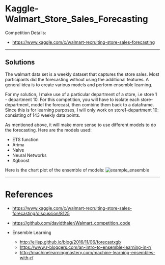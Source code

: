 # Kaggle-Walmart_Store_Sales_Forecasting

Competition Details:
* https://www.kaggle.com/c/walmart-recruiting-store-sales-forecasting


---

## Solutions
The walmart data set is a weekly dataset that captures the store sales. Most participants did the forecasting without using the additional features. A general idea is to create various models and perform ensemble learning. 

For my solution, I make use of a particular department of a store, i.e store 1 - department 10. For this competition, you will have to isolate each store-department, model the forecast, then combine them back to a dataframe. Since this is for learning purposes, I will only work on store1-department 10: consisting of 143 weekly data points. 

As mentioned above, it will make more sense to use different models to do the forecasting. Here are the models used: 

* ETS function 
* Arima 
* Naive 
* Neural Networks
* Xgboost 

Here is the chart plot of the ensemble of models: 
![example_ensemble](https://cloud.githubusercontent.com/assets/22788747/25085263/cebe3016-2393-11e7-80bf-c5482a41687c.png)






---

# References 

* https://www.kaggle.com/c/walmart-recruiting-store-sales-forecasting/discussion/8125

* https://github.com/davidthaler/Walmart_competition_code

* Ensemble Learning
  + http://ellisp.github.io/blog/2016/11/06/forecastxgb
  + https://www.r-bloggers.com/an-intro-to-ensemble-learning-in-r/
  + http://machinelearningmastery.com/machine-learning-ensembles-with-r/
